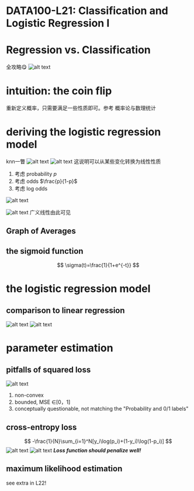 # DATA100-L21: Classification and Logistic Regression I

# Regression vs. Classification
全攻略:yum:
![alt text](image.png)

# intuition: the coin flip
重新定义概率，只需要满足一些性质即可。参考 概率论与数理统计
# deriving the logistic regression model
knn一瞥
![alt text](image-1.png)
![alt text](image-2.png)
这说明可以从某些变化转换为线性性质
1. 考虑 probability $p$
2. 考虑 odds $\frac{p}{1-p}$
3. 考虑 log odds

![alt text](image-3.png)

![alt text](image-4.png)
广义线性由此可见
## Graph of Averages
## the sigmoid function
$$
\sigma(t)=\frac{1}{1+e^{-t}}
$$
# the logistic regression model
## comparison to linear regression
![alt text](image-5.png)
![alt text](image-6.png)
# parameter estimation

## pitfalls of squared loss
![alt text](image-7.png)
1. non-convex
2. bounded, MSE ∈[0，1]
3. conceptually questionable, not matching the "Probability and 0/1 labels"
## cross-entropy loss
$$
-\frac{1}{N}\sum_{i=1}^N[y_i\log(p_i)+(1-y_i)\log(1-p_i)]
$$
![alt text](image-8.png)
![alt text](image-9.png)
***Loss function should penalize well!***
## maximum likelihood estimation
see extra in L22!
